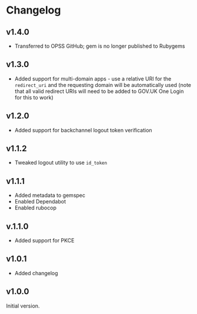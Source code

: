 # Changelog

## v1.4.0

* Transferred to OPSS GitHub; gem is no longer published to Rubygems

## v1.3.0

* Added support for multi-domain apps - use a relative URI for the `redirect_uri` and the requesting domain will be automatically used (note that all valid redirect URIs will need to be added to GOV.UK One Login for this to work)

## v1.2.0

* Added support for backchannel logout token verification

## v1.1.2

* Tweaked logout utility to use `id_token`

## v1.1.1

* Added metadata to gemspec
* Enabled Dependabot
* Enabled rubocop

## v.1.1.0

* Added support for PKCE

## v1.0.1

* Added changelog

## v1.0.0

Initial version.
